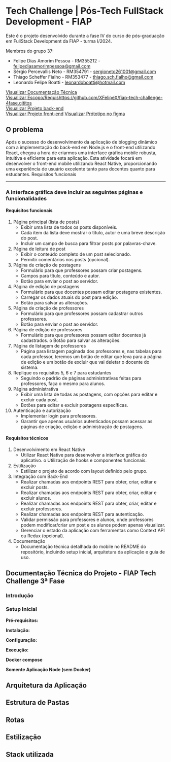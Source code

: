# Tech Challenge | Pós-Tech FullStack Development - FIAP

Este é o projeto desenvolvido durante a fase IV do curso de pós-graduação em FullStack Development da FIAP - turma I/2024.

Membros do grupo 37:

- Felipe Dias Amorim Pessoa - RM355212 - felipediasamorimpessoa@gmail.com
- Sérgio Percevallis Neto - RM354791 - sergioneto261001@gmail.com
- Thiago Scheffer Fialho - RM353477 - thiago.sch.fialho@gmail.com
- Leonardo Felipe Boatti - leonardoboatti@hotmail.com

[Visualizar Documentação Técnica](#documentação-técnica-do-projeto) <br>
[Visualizar Escopo/Requishttps://github.com/XFelipeX/fiap-tech-challenge-4fase.gititos](#o-problema) <br>
[Visualizar Projeto back-end](https://github.com/XFelipeX/fiap-tech-challenge-2fase)<br>
[Visualizar Projeto front-end](https://github.com/XFelipeX/fiap-tech-challenge-3fase)
[Visualizar Prótotipo no figma](https://discord.com/channels/1237156794992824451/1237156794992824454/1312804909753700384)

## O problema

Após o sucesso do desenvolvimento da aplicação de blogging dinâmico
com a implementação do back-end em Node.js e o front-end utilizando React,
chegou a hora de criarmos uma interface gráfica mobile robusta, intuitiva e
eficiente para esta aplicação. Esta atividade focará em desenvolver o front-end
mobile utilizando React Native, proporcionando uma experiência de usuário
excelente tanto para docentes quanto para estudantes.
Requisitos funcionais

---

### A interface gráfica deve incluir as seguintes páginas e funcionalidades

#### Requisitos funcionais

1. Página principal (lista de posts)
   - Exibir uma lista de todos os posts disponíveis.
   - Cada item da lista deve mostrar o título, autor e uma breve
     descrição do post.
   - Incluir um campo de busca para filtrar posts por palavras-chave.
2. Página de leitura de post
   - Exibir o conteúdo completo de um post selecionado.
   - Permitir comentários nos posts (opcional).
3. Página de criação de postagens
   - Formulário para que professores possam criar postagens.
   - Campos para título, conteúdo e autor.
   - Botão para enviar o post ao servidor.
4. Página de edição de postagens
   - Formulário para que docentes possam editar postagens
     existentes.
   - Carregar os dados atuais do post para edição.
   - Botão para salvar as alterações.
5. Página de criação de professores
   - Formulário para que professores possam cadastrar outros
     professores.
   - Botão para enviar o post ao servidor.
6. Página de edição de professores
   - Formulário para que professores possam editar docentes já
     cadastrados.
     o Botão para salvar as alterações.
7. Página de listagem de professores
   - Página para listagem paginada dos professores e, nas tabelas para
     cada professor, teremos um botão de editar que leva para a página
     de edição e um botão de excluir que vai deletar o docente do
     sistema.
8. Replique os requisitos 5, 6 e 7 para estudantes
   - Seguindo o padrão de páginas administrativas feitas para
     professores, faça o mesmo para alunos.
9. Página administrativa
   - Exibir uma lista de todas as postagens, com opções para editar e
     excluir cada post.
   - Botões para editar e excluir postagens específicas.
10. Autenticação e autorização
    - Implementar login para professores.
    - Garantir que apenas usuários autenticados possam acessar as páginas de criação, edição e administração de postagens.

#### Requisitos técnicos

1. Desenvolvimento em React Native
   - Utilizar React Native para desenvolver a interface gráfica do
     aplicativo.
     o Utilização de hooks e componentes funcionais.
2. Estilização
   - Estilizar o projeto de acordo com layout definido pelo grupo.
3. Integração com Back-End
   - Realizar chamadas aos endpoints REST para obter, criar, editar e
     excluir posts.
   - Realizar chamadas aos endpoints REST para obter, criar, editar e
     excluir alunos.
   - Realizar chamadas aos endpoints REST para obter, criar, editar e
     excluir professores.
   - Realizar chamadas aos endpoints REST para autenticação.
   - Validar permissão para professores e alunos, onde professores
     podem modificar/criar um post e os alunos podem apenas
     visualizar.
   - Gerenciar o estado da aplicação com ferramentas como Context
     API ou Redux (opcional).
4. Documentação
   - Documentação técnica detalhada do mobile no README do
     repositório, incluindo setup inicial, arquitetura da aplicação e guia
     de uso.

## Documentação Técnica do Projeto - FIAP Tech Challenge 3ª Fase

### Introdução

### Setup Inicial

**Pré-requisitos:**

**Instalação:**

**Configuração:**

**Execução:**

**Docker compose**

**Somente Aplicação Node (sem Docker)**

## Arquitetura da Aplicação

## Estrutura de Pastas

## Rotas

## Estilização

## Stack utilizada
